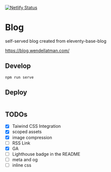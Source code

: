 [![Netlify Status](https://api.netlify.com/api/v1/badges/ddbedb59-5b42-4f42-b50e-d78ea387631d/deploy-status)](https://app.netlify.com/sites/blog-wendellliu/deploys)
# Blog
self-served blog created from eleventy-base-blog

https://blog.wendellatman.com/

## Develop
```
npm run serve
```

## Deploy
```

```

## TODOs
* [x] Taiwind CSS Integration
* [x] scoped assets
* [x] image compression
* [ ] RSS Link
* [X] GA
* [ ] Lighthouse badge in the README
* [ ] meta and og
* [ ] inline css
